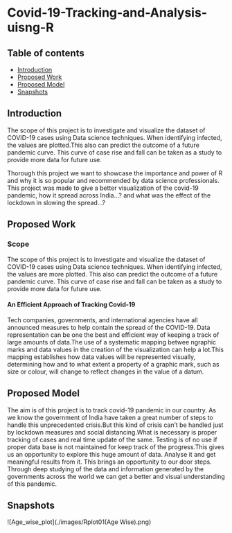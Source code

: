 # Covid-19-Tracking-and-Analysis-uisng-R

## Table of contents
* [Introduction](#Introduction)
* [Proposed Work](#Proposed-Work)
* [Proposed Model](#Proposed-Model)
* [Snapshots](#snapshots)

## Introduction

The scope of this project is to investigate and visualize the dataset of COVID-19 cases
using Data science techniques. When identifying infected, the values are plotted.This also can predict the outcome of a future pandemic curve. This curve of case rise and fall can be taken as a study to provide more data for future use.

Thorough this project we want to showcase the importance and power of R and why it is so
popular and recommended by data science professionals. This project was made to give a
better visualization of the covid-19 pandemic, how it spread across India…? and what was the effect of the lockdown in slowing the spread…? 

## Proposed Work

### Scope
The scope of this project is to investigate and visualize the dataset of COVID-19 cases
using Data science techniques. When identifying infected, the values are more plotted.
This also can predict the outcome of a future pandemic curve. This curve of case rise
and fall can be taken as a study to provide more data for future use.

#### An Efficient Approach of Tracking Covid-19
Tech companies, governments, and international agencies have all announced measures to help contain the spread of the COVID-19. Data representation can be one the best and efficient way of keeping a track of large amounts of data.The use of a systematic mapping betwee ngraphic marks and data values in the creation of the visualization can help a lot.This mapping establishes how data values will be represented visually, determining how and to what extent a property of a graphic mark, such as size or colour, will change to reflect changes in the value of a datum.


## Proposed Model

The aim is of this project is to track covid-19 pandemic in our country. As we know the
government of India have taken a great number of steps to handle this unprecedented crisis.But this kind of crisis can’t be handled just by lockdown measures and social distancing.What is necessary is proper tracking of cases and real time update of the same. Testing is of no use if proper data base is not maintained for keep track of the progress.This gives us an opportunity to explore this huge amount of data. Analyse it and get meaningful results from it. This brings an opportunity to our door steps. Through deep studying of the data and information generated by the governments across the world we can get a better and visual understanding of this pandemic.


## Snapshots

![Age_wise_plot](./images/Rplot01(Age Wise).png)
